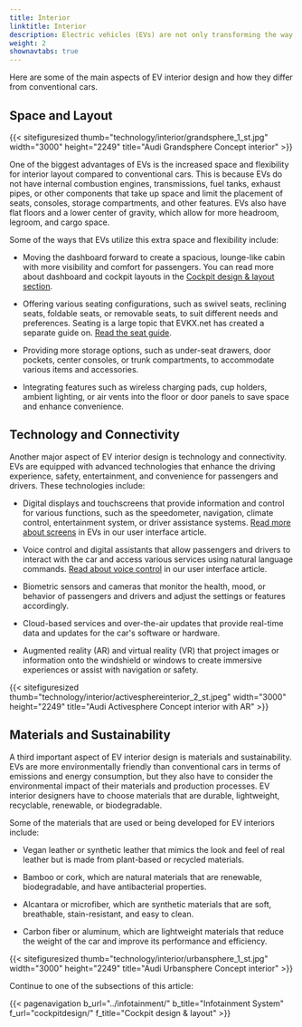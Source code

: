 ```yaml
---
title: Interior
linktitle: Interior
description: Electric vehicles (EVs) are not only transforming the way we drive but also the way we design car interiors. EVs offer new possibilities and challenges for car interior designers, who have to balance functionality, comfort, aesthetics, and sustainability.
weight: 2
shownavtabs: true
---
```

<!-- markdownlint-disable MD033 -->

Here are some of the main aspects of EV interior design and how they differ from conventional cars.

## Space and Layout

{{< sitefiguresized thumb="technology/interior/grandsphere_1_st.jpg" width="3000" height="2249" title="Audi Grandsphere Concept interior" >}}

One of the biggest advantages of EVs is the increased space and flexibility for interior layout compared to conventional cars. This is because EVs do not have internal combustion engines, transmissions, fuel tanks, exhaust pipes, or other components that take up space and limit the placement of seats, consoles, storage compartments, and other features. EVs also have flat floors and a lower center of gravity, which allow for more headroom, legroom, and cargo space.

Some of the ways that EVs utilize this extra space and flexibility include:

- Moving the dashboard forward to create a spacious, lounge-like cabin with more visibility and comfort for passengers. You can read more about dashboard and cockpit layouts in the [Cockpit design & layout section](cockpitdesign).

- Offering various seating configurations, such as swivel seats, reclining seats, foldable seats, or removable seats, to suit different needs and preferences. Seating is a large topic that EVKX.net has created a separate guide on. [Read the seat guide](../seats/).

- Providing more storage options, such as under-seat drawers, door pockets, center consoles, or trunk compartments, to accommodate various items and accessories.

- Integrating features such as wireless charging pads, cup holders, ambient lighting, or air vents into the floor or door panels to save space and enhance convenience.

## Technology and Connectivity

Another major aspect of EV interior design is technology and connectivity. EVs are equipped with advanced technologies that enhance the driving experience, safety, entertainment, and convenience for passengers and drivers. These technologies include:

- Digital displays and touchscreens that provide information and control for various functions, such as the speedometer, navigation, climate control, entertainment system, or driver assistance systems. [Read more about screens](../userinterface/screens/) in EVs in our user interface article.

- Voice control and digital assistants that allow passengers and drivers to interact with the car and access various services using natural language commands. [Read about voice control](../userinterface/screens/) in our user interface article.

- Biometric sensors and cameras that monitor the health, mood, or behavior of passengers and drivers and adjust the settings or features accordingly.

- Cloud-based services and over-the-air updates that provide real-time data and updates for the car's software or hardware.

- Augmented reality (AR) and virtual reality (VR) that project images or information onto the windshield or windows to create immersive experiences or assist with navigation or safety.

{{< sitefiguresized thumb="technology/interior/activesphereinterior_2_st.jpeg" width="3000" height="2249" title="Audi Activesphere Concept interior with AR" >}}

## Materials and Sustainability

A third important aspect of EV interior design is materials and sustainability. EVs are more environmentally friendly than conventional cars in terms of emissions and energy consumption, but they also have to consider the environmental impact of their materials and production processes. EV interior designers have to choose materials that are durable, lightweight, recyclable, renewable, or biodegradable.

Some of the materials that are used or being developed for EV interiors include:

- Vegan leather or synthetic leather that mimics the look and feel of real leather but is made from plant-based or recycled materials.

- Bamboo or cork, which are natural materials that are renewable, biodegradable, and have antibacterial properties.

- Alcantara or microfiber, which are synthetic materials that are soft, breathable, stain-resistant, and easy to clean.

- Carbon fiber or aluminum, which are lightweight materials that reduce the weight of the car and improve its performance and efficiency.

{{< sitefiguresized thumb="technology/interior/urbansphere_1_st.jpg" width="3000" height="2249" title="Audi Urbansphere Concept interior" >}}

Continue to one of the subsections of this article:

{{< pagenavigation b_url="../infotainment/" b_title="Infotainment System" f_url="cockpitdesign/" f_title="Cockpit design & layout" >}}